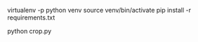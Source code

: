 virtualenv -p python venv
source venv/bin/activate
pip install -r requirements.txt


python crop.py

